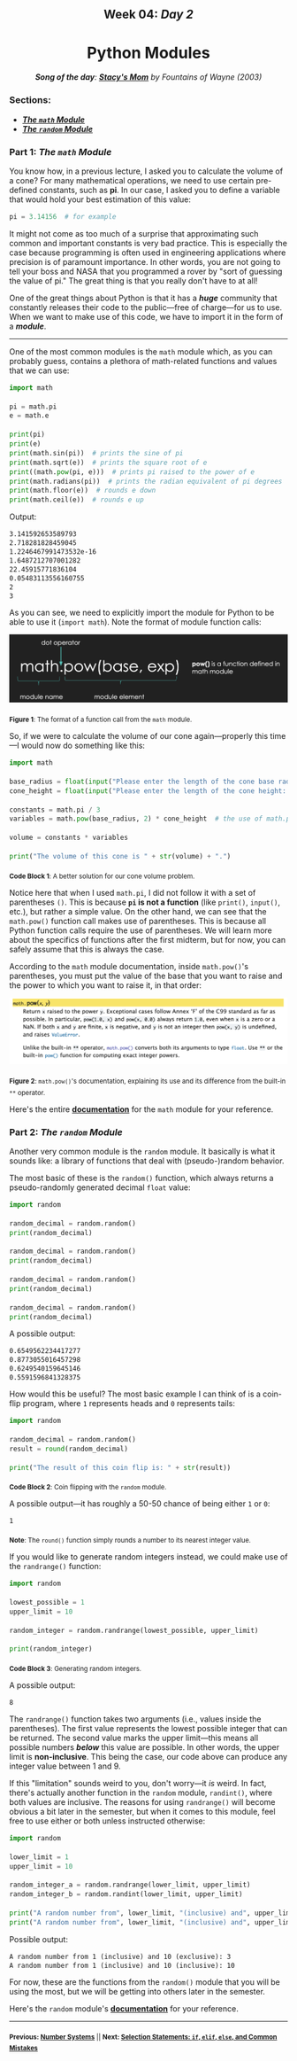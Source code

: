 <h2 align=center>Week 04: <em>Day 2</em></h2>

<h1 align=center>Python Modules</h1>

<p align=center><strong><em>Song of the day</strong>: <a href="https://youtu.be/_Xcq6bbY71Y?si=4Y2l33C_yoiuw9CT"><strong><u>Stacy's Mom</u></strong></a> by Fountains of Wayne (2003)</em></p>

### Sections:

- [**_The `math` Module_**](#part-1-the-math-module)
- [**_The `random` Module_**](#part-2-the-random-module)

### Part 1: _The `math` Module_

You know how, in a previous lecture, I asked you to calculate the volume of a cone? For many mathematical operations, we need to use certain pre-defined constants, such as **pi**. In our case, I asked you to define a variable that would hold your best estimation of this value:

```python
pi = 3.14156  # for example
```

It might not come as too much of a surprise that approximating such common and important constants is very bad practice. This is especially the case because programming is often used in engineering applications where precision is of paramount importance. In other words, you are not going to tell your boss and NASA that you programmed a rover by "sort of guessing the value of pi." The great thing is that you really don't have to at all!

One of the great things about Python is that it has a ***huge*** community that constantly releases their code to the public—free of charge—for us to use. When we want to make use of this code, we have to import it in the form of a ***module***.

---

One of the most common modules is the `math` module which, as you can probably guess, contains a plethora of math-related functions and values that we can use:

```python
import math

pi = math.pi
e = math.e

print(pi)
print(e)
print(math.sin(pi))  # prints the sine of pi
print(math.sqrt(e))  # prints the square root of e
print((math.pow(pi, e)))  # prints pi raised to the power of e
print(math.radians(pi))  # prints the radian equivalent of pi degrees
print(math.floor(e))  # rounds e down
print(math.ceil(e))  # rounds e up
```

Output:

```text
3.141592653589793
2.718281828459045
1.2246467991473532e-16
1.6487212707001282
22.45915771836104
0.05483113556160755
2
3
```

As you can see, we need to explicitly import the module for Python to be able to use it (`import math`). Note the format of module function calls:

![module_format.png](assets/module_format.png)

<sub>**Figure 1**: The format of a function call from the `math` module.</sub>

So, if we were to calculate the volume of our cone again—properly this time—I would now do something like this:

```python
import math

base_radius = float(input("Please enter the length of the cone base radius: "))
cone_height = float(input("Please enter the length of the cone height: "))

constants = math.pi / 3
variables = math.pow(base_radius, 2) * cone_height  # the use of math.pow() is not strictly necessary, but I'm proving a point

volume = constants * variables

print("The volume of this cone is " + str(volume) + ".")
```
<sub>**Code Block 1**: A better solution for our cone volume problem.</sub>

Notice here that when I used `math.pi`, I did not follow it with a set of parentheses `()`. This is because **`pi` is not a function** (like `print()`, `input()`, etc.), but rather a simple value. On the other hand, we can see that the `math.pow()` function call makes use of parentheses. This is because all Python function calls require the use of parentheses. We will learn more about the specifics of functions after the first midterm, but for now, you can safely assume that this is always the case.

According to the `math` module documentation, inside `math.pow()`'s parentheses, you must put the value of the base that you want to raise and the power to which you want to raise it, in that order:

![pow_docs](assets/pow_docs.png)

<sub>**Figure 2**: `math.pow()`'s documentation, explaining its use and its difference from the built-in `**` operator.</sub>

Here's the entire [**documentation**](https://docs.python.org/3/library/math.html) for the `math` module for your reference.

### Part 2: _The `random` Module_

Another very common module is the `random` module. It basically is what it sounds like: a library of functions that deal with (pseudo-)random behavior.

The most basic of these is the `random()` function, which always returns a pseudo-randomly generated decimal `float` value:

```python
import random

random_decimal = random.random()
print(random_decimal)

random_decimal = random.random()
print(random_decimal)

random_decimal = random.random()
print(random_decimal)

random_decimal = random.random()
print(random_decimal)
```

A possible output:

```text
0.6549562234417277
0.8773055016457298
0.6249540159645146
0.5591596841328375
```

How would this be useful? The most basic example I can think of is a coin-flip program, where `1` represents heads and `0` represents tails:

```python
import random

random_decimal = random.random()
result = round(random_decimal)

print("The result of this coin flip is: " + str(result))
```

<sub>**Code Block 2**: Coin flipping with the `random` module.</sub>

A possible output—it has roughly a 50-50 chance of being either `1` or `0`:

```text
1
```

<sub>**Note**: The `round()` function simply rounds a number to its nearest integer value.</sub>

If you would like to generate random integers instead, we could make use of the `randrange()` function:

```python
import random

lowest_possible = 1
upper_limit = 10

random_integer = random.randrange(lowest_possible, upper_limit)

print(random_integer)
```

<sub>**Code Block 3**: Generating random integers.</sub>

A possible output:

```text
8
```

The `randrange()` function takes two arguments (i.e., values inside the parentheses). The first value represents the lowest possible integer that can be returned. The second value marks the upper limit—this means all possible numbers ***below*** this value are possible. In other words, the upper limit is **non-inclusive**. This being the case, our code above can produce any integer value between 1 and 9.

If this "limitation" sounds weird to you, don't worry—it _is_ weird. In fact, there's actually another function in the `random` module, `randint()`, where both values are inclusive. The reasons for using `randrange()` will become obvious a bit later in the semester, but when it comes to this module, feel free to use either or both unless instructed otherwise:

```python
import random

lower_limit = 1
upper_limit = 10

random_integer_a = random.randrange(lower_limit, upper_limit)
random_integer_b = random.randint(lower_limit, upper_limit)

print("A random number from", lower_limit, "(inclusive) and", upper_limit, "(exclusive):", random_integer_a)
print("A random number from", lower_limit, "(inclusive) and", upper_limit, "(inclusive):", random_integer_b)
```

Possible output:

```text
A random number from 1 (inclusive) and 10 (exclusive): 3
A random number from 1 (inclusive) and 10 (inclusive): 10
```

For now, these are the functions from the `random()` module that you will be using the most, but we will be getting into others later in the semester.

Here's the `random` module's [**documentation**](https://docs.python.org/3/library/random.html) for your reference.

---

<sub>**Previous: [Number Systems](/lectures/05_number_systems)** || **Next: [Selection Statements: `if`, `elif`, `else`, and Common Mistakes](/lectures/07_selections)**</sub>